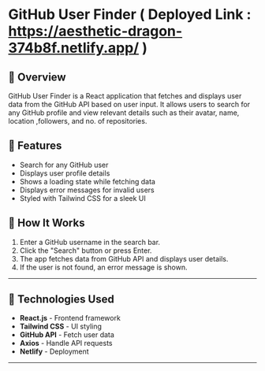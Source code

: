 # GitHub User Finder ( Deployed Link : https://aesthetic-dragon-374b8f.netlify.app/ )

## 🚀 Overview
GitHub User Finder is a React application that fetches and displays user data from the GitHub API based on user input. It allows users to search for any GitHub profile and view relevant details such as their avatar, name, location ,followers, and no. of repositories.

## 📌 Features
- Search for any GitHub user
- Displays user profile details
- Shows a loading state while fetching data
- Displays error messages for invalid users
- Styled with Tailwind CSS for a sleek UI


## 📌 How It Works
1. Enter a GitHub username in the search bar.
2. Click the "Search" button or press Enter.
3. The app fetches data from GitHub API and displays user details.
4. If the user is not found, an error message is shown.


---

## 🎨 Technologies Used
- **React.js** - Frontend framework
- **Tailwind CSS** - UI styling
- **GitHub API** - Fetch user data
- **Axios** - Handle API requests
- **Netlify** - Deployment

---



